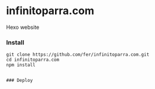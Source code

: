 # infinitoparra.com

Hexo website

### Install

```
git clone https://github.com/fer/infinitoparra.com.git
cd infinitoparra.com
npm install


### Deploy

